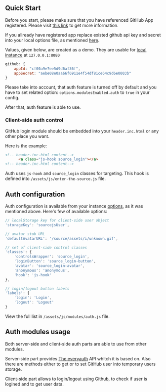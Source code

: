## Quick Start

Before you start, please make sure that you have referenced GitHub App registered. Please visit [this link](https://developer.github.com/guides/basics-of-authentication/#registering-your-app) to get more information.

If you allready have registered app replace existed github api key and secret into your local options file, as mentioned [here](/docs/base/#5!).

Values, given below, are created as a demo. They are usable for [local instance](http://127.0.0.1:8080) at `127.0.0.1:8080`

```js
github: {
    appId: "cf00a9e7ee5d9d6af36f",
    appSecret: "aebe08e0aa66f6911e4f54df81ce64c9d6e0003b"
}
```

Please take into account, that auth feature is turned off by default and you have to set related option: `options.modulesEnabled.auth` to `true` in your config.

After that, auth feature is able to use.

### Client-side auth control

GitHub login module should be embedded into your `header.inc.html` or any other place you want.

Here is the example:

```html
<!-- header.inc.html content-->
      <a class="js-hook source_login"></a>
<!-- header.inc.html content-->
```

Auth uses `js-hook` and `source_login` classes for targeting. This hook is defined into `/assets/js/enter-the-source.js` file.

## Auth configuration

Auth configuration is available from your instance [options](/docs/base/#configuration), as it was mentioned above. Here's few of available options:

```js
// localStorage key for client-side user object
'storageKey': 'sourcejsUser',

// avatar stub URL
'defaultAvatarURL': '/source/assets/i/unknown.gif',

// set of client-side control classes
'classes': {
    'controlsWrapper': 'source_login',
    'loginButton': 'source_login-button',
    'avatar': 'source_login-avatar',
    'anonymous': 'anonymous',
    'hook': 'js-hook'
},

// login/logout button labels
'labels': {
    'login': 'Login',
    'logout': 'Logout'
}
```

View the full list in `/assets/js/modules/auth.js` file.

## Auth modules usage

Both server-side and client-side auth parts are able to use from other modules.

Server-side part provides [The everyauth](https://github.com/bnoguchi/everyauth) API whitch it is based on. Also there are methods either to get or to set GitHub user into temporary users storage.

Client-side part allows to login/logout using Github, to check if user is logined and to get user data.